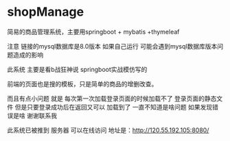 # shopManage
简易的商品管理系统，主要用springboot + mybatis +thymeleaf

注意 链接的mysql数据库是8.0版本 如果自己运行  可能会遇到mysql数据库版本问题造成的影响

此系统 主要是看b战狂神说 springboot实战模仿写的

前端的页面也是搜的模板，只是简单的商品的增删改查。

而且有点小问题 就是 每次第一次加载登录页面的时候加载不了 登录页面的静态文件
但是只要登录成功后在返回又可以  加载到了  一直不知道是啥问题 如果发现错误是啥 谢谢联系我


此系统已被推到 服务器  可以在线访问  地址是：http://120.55.192.105:8080/

